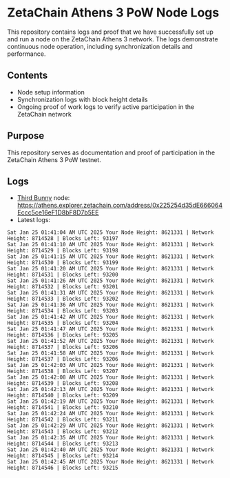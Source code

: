 # ZetaChain Athens 3 PoW Node Logs
This repository contains logs and proof that we have successfully set up and run a node on the ZetaChain Athens 3 network. The logs demonstrate continuous node operation, including synchronization details and performance.

## Contents
- Node setup information
- Synchronization logs with block height details
- Ongoing proof of work logs to verify active participation in the ZetaChain network

## Purpose
This repository serves as documentation and proof of participation in the ZetaChain Athens 3 PoW testnet.

## Logs

- [Third Bunny](https://thirdbunny.xyz/) node: https://athens.explorer.zetachain.com/address/0x225254d35dE666064Eccc5ce16eF1D8bF8D7b5EE
- Latest logs:
```
Sat Jan 25 01:41:04 AM UTC 2025 Your Node Height: 8621331 | Network Height: 8714528 | Blocks Left: 93197
Sat Jan 25 01:41:10 AM UTC 2025 Your Node Height: 8621331 | Network Height: 8714529 | Blocks Left: 93198
Sat Jan 25 01:41:15 AM UTC 2025 Your Node Height: 8621331 | Network Height: 8714530 | Blocks Left: 93199
Sat Jan 25 01:41:20 AM UTC 2025 Your Node Height: 8621331 | Network Height: 8714531 | Blocks Left: 93200
Sat Jan 25 01:41:26 AM UTC 2025 Your Node Height: 8621331 | Network Height: 8714532 | Blocks Left: 93201
Sat Jan 25 01:41:31 AM UTC 2025 Your Node Height: 8621331 | Network Height: 8714533 | Blocks Left: 93202
Sat Jan 25 01:41:36 AM UTC 2025 Your Node Height: 8621331 | Network Height: 8714534 | Blocks Left: 93203
Sat Jan 25 01:41:42 AM UTC 2025 Your Node Height: 8621331 | Network Height: 8714535 | Blocks Left: 93204
Sat Jan 25 01:41:47 AM UTC 2025 Your Node Height: 8621331 | Network Height: 8714536 | Blocks Left: 93205
Sat Jan 25 01:41:52 AM UTC 2025 Your Node Height: 8621331 | Network Height: 8714537 | Blocks Left: 93206
Sat Jan 25 01:41:58 AM UTC 2025 Your Node Height: 8621331 | Network Height: 8714537 | Blocks Left: 93206
Sat Jan 25 01:42:03 AM UTC 2025 Your Node Height: 8621331 | Network Height: 8714538 | Blocks Left: 93207
Sat Jan 25 01:42:08 AM UTC 2025 Your Node Height: 8621331 | Network Height: 8714539 | Blocks Left: 93208
Sat Jan 25 01:42:13 AM UTC 2025 Your Node Height: 8621331 | Network Height: 8714540 | Blocks Left: 93209
Sat Jan 25 01:42:19 AM UTC 2025 Your Node Height: 8621331 | Network Height: 8714541 | Blocks Left: 93210
Sat Jan 25 01:42:24 AM UTC 2025 Your Node Height: 8621331 | Network Height: 8714542 | Blocks Left: 93211
Sat Jan 25 01:42:29 AM UTC 2025 Your Node Height: 8621331 | Network Height: 8714543 | Blocks Left: 93212
Sat Jan 25 01:42:35 AM UTC 2025 Your Node Height: 8621331 | Network Height: 8714544 | Blocks Left: 93213
Sat Jan 25 01:42:40 AM UTC 2025 Your Node Height: 8621331 | Network Height: 8714545 | Blocks Left: 93214
Sat Jan 25 01:42:45 AM UTC 2025 Your Node Height: 8621331 | Network Height: 8714546 | Blocks Left: 93215
```
